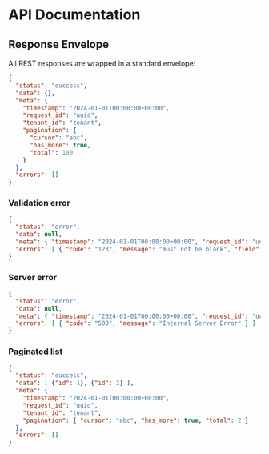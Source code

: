 # API Documentation

## Response Envelope

All REST responses are wrapped in a standard envelope:

```json
{
  "status": "success",
  "data": {},
  "meta": {
    "timestamp": "2024-01-01T00:00:00+00:00",
    "request_id": "uuid",
    "tenant_id": "tenant",
    "pagination": {
      "cursor": "abc",
      "has_more": true,
      "total": 100
    }
  },
  "errors": []
}
```

### Validation error

```json
{
  "status": "error",
  "data": null,
  "meta": { "timestamp": "2024-01-01T00:00:00+00:00", "request_id": "uuid", "tenant_id": "tenant" },
  "errors": [ { "code": "123", "message": "must not be blank", "field": "name" } ]
}
```

### Server error

```json
{
  "status": "error",
  "data": null,
  "meta": { "timestamp": "2024-01-01T00:00:00+00:00", "request_id": "uuid", "tenant_id": "tenant" },
  "errors": [ { "code": "500", "message": "Internal Server Error" } ]
}
```

### Paginated list

```json
{
  "status": "success",
  "data": [ {"id": 1}, {"id": 2} ],
  "meta": {
    "timestamp": "2024-01-01T00:00:00+00:00",
    "request_id": "uuid",
    "tenant_id": "tenant",
    "pagination": { "cursor": "abc", "has_more": true, "total": 2 }
  },
  "errors": []
}
```
